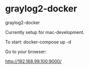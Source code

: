 # graylog2-docker
graylog2-docker

Currently setup for mac-development.

To start:
docker-compose up -d

Go to your browser:

http://192.168.99.100:9000/
